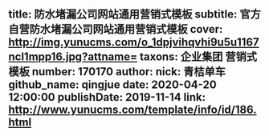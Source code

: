 title: 防水堵漏公司网站通用营销式模板
subtitle: 官方自营防水堵漏公司网站通用营销式模板
cover: http://img.yunucms.com/o_1dpjvihqvhi9u5u1167ncl1mpp16.jpg?attname=
taxons: 企业集团 营销式模板
number: 170170
author:
  nick: 青桔单车
  github_name: qingjue
date: 2020-04-20 12:00:00
publishDate: 2019-11-14
link: http://www.yunucms.com/template/info/id/186.html
---